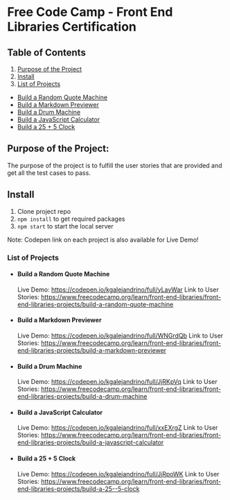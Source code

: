 # Free Code Camp - Front End Libraries Certification

## Table of Contents

1. [Purpose of the Project](#purpose-of-the-project)
2. [Install](#install)
3. [List of Projects](#list-of-projects)
  -  [Build a Random Quote Machine](#build-a-random-quote-machine)
  -  [Build a Markdown Previewer](#build-a-markdown-previewer)
  -  [Build a Drum Machine](#build-a-drum-machine)
  -  [Build a JavaScript Calculator](#build-a-javascript-calculator)
  -  [Build a 25 + 5 Clock](#build-a-25-+-5-clock)

## Purpose of the Project:
The purpose of the project is to fulfill the user stories that are provided and get all the test cases to pass.  

## Install 
1. Clone project repo
2. `npm install` to get required packages
3. `npm start` to start the local server

Note: Codepen link on each project is also available for Live Demo!

### List of Projects
* #### Build a Random Quote Machine
  Live Demo: https://codepen.io/kgalejandrino/full/yLayWar
  Link to User Stories: https://www.freecodecamp.org/learn/front-end-libraries/front-end-libraries-projects/build-a-random-quote-machine

* #### Build a Markdown Previewer
  Live Demo: https://codepen.io/kgalejandrino/full/WNGrdQb
  Link to User Stories: https://www.freecodecamp.org/learn/front-end-libraries/front-end-libraries-projects/build-a-markdown-previewer

* #### Build a Drum Machine
  Live Demo: https://codepen.io/kgalejandrino/full/JjRKpVq
  Link to User Stories: https://www.freecodecamp.org/learn/front-end-libraries/front-end-libraries-projects/build-a-drum-machine

* #### Build a JavaScript Calculator
  Live Demo: https://codepen.io/kgalejandrino/full/xxEXrgZ
  Link to User Stories: https://www.freecodecamp.org/learn/front-end-libraries/front-end-libraries-projects/build-a-javascript-calculator

* #### Build a 25 + 5 Clock
  Live Demo: https://codepen.io/kgalejandrino/full/JjRpoWK
  Link to User Stories: https://www.freecodecamp.org/learn/front-end-libraries/front-end-libraries-projects/build-a-25--5-clock


  


